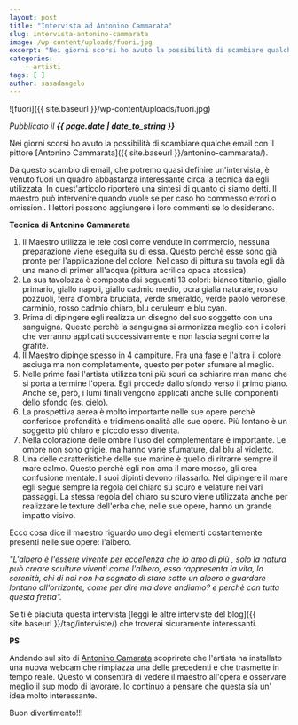 ```yaml
---
layout: post
title: "Intervista ad Antonino Cammarata"
slug: intervista-antonino-cammarata
image: /wp-content/uploads/fuori.jpg
excerpt: "Nei giorni scorsi ho avuto la possibilità di scambiare qualche email con il pittore Antonino Cammarata. Da questo scambio di email, che potremo quasi"
categories:
    - artisti
tags: [ ]
author: sasadangelo
---
```


![fuori]({{ site.baseurl }}/wp-content/uploads/fuori.jpg)

_Pubblicato il **{{ page.date | date_to_string }}**_

Nei giorni scorsi ho avuto la possibilità di scambiare qualche email con il pittore [Antonino Cammarata]({{ site.baseurl }}/antonino-cammarata/).

Da questo scambio di email, che potremo quasi definire un'intervista, è venuto fuori un quadro abbastanza interessante circa la tecnica da egli utilizzata. In quest'articolo riporterò una sintesi di quanto ci siamo detti. Il maestro può intervenire quando vuole se per caso ho commesso errori o omissioni. I lettori possono aggiungere i loro commenti se lo desiderano.

**Tecnica di Antonino Cammarata**

1. Il Maestro utilizza le tele così come vendute in commercio, nessuna preparazione viene eseguita su di essa. Questo perchè esse sono già pronte per l'applicazione del colore. Nel caso di pittura su tavola egli dà una mano di primer all'acqua (pittura acrilica opaca atossica).
2. La sua tavolozza è composta dai seguenti 13 colori: bianco titanio, giallo primario, giallo napoli, giallo cadmio medio, ocra gialla naturale, rosso pozzuoli, terra d'ombra bruciata, verde smeraldo, verde paolo veronese, carminio, rosso cadmio chiaro, blu ceruleum e blu cyan.
3. Prima di dipingere egli realizza un disegno del suo soggetto con una sanguigna. Questo perchè la sanguigna si armonizza meglio con i colori che verranno applicati successivamente e non lascia segni come la grafite.
4. Il Maestro dipinge spesso in 4 campiture. Fra una fase e l'altra il colore asciuga ma non completamente, questo per poter sfumare al meglio.
5. Nelle prime fasi l'artista utilizza toni più scuri da schiarire man mano che si porta a termine l'opera. Egli procede dallo sfondo verso il primo piano. Anche se, però, i lumi finali vengono applicati anche sulle componenti dello sfondo (es. cielo).
6. La prospettiva aerea è molto importante nelle sue opere perchè conferisce profondità e tridimensionalità alle sue opere. Più lontano è un soggetto più chiaro e piccolo esso diventa.
7. Nella colorazione delle ombre l'uso del complementare è importante. Le ombre non sono grigie, ma hanno varie sfumature, dal blu al violetto.
8. Una delle caratteristiche delle sue marine è quello di ritrarre sempre il mare calmo. Questo perchè egli non ama il mare mosso, gli crea confusione mentale. I suoi dipinti devono rilassarlo. Nel dipingere il mare egli segue sempre la regola del chiaro su scuro e velature nei vari passaggi. La stessa regola del chiaro su scuro viene utilizzata anche per realizzare le texture dell'erba che, nelle sue opere, hanno un grande impatto visivo.

Ecco cosa dice il maestro riguardo uno degli elementi costantemente presenti nelle sue opere: l'albero.

_"L'albero è l'essere vivente per eccellenza che io amo di più , solo la natura può creare sculture viventi come l'albero, esso rappresenta la vita, la serenità, chi di noi non ha sognato di stare sotto un albero e guardare lontano all'orrizonte, come per dire ma dove andiamo? e perchè con tutta questa fretta"._

Se ti è piaciuta questa intervista [leggi le altre interviste del blog]({{ site.baseurl }}/tag/interviste/) che troverai sicuramente interessanti.

**PS**

Andando sul sito di [Antonino Camarata](http://www.artewebcam.com/) scoprirete che l'artista ha installato una nuova webcam che rimpiazza una delle precedenti e che trasmette in tempo reale. Questo vi consentirà di vedere il maestro all'opera e osservare meglio il suo modo di lavorare. Io continuo a pensare che questa sia un' idea molto interessante.

Buon divertimento!!!
